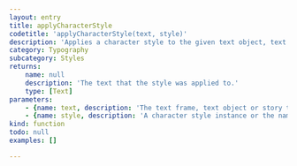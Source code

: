 ```yaml
---
layout: entry
title: applyCharacterStyle
codetitle: 'applyCharacterStyle(text, style)'
description: 'Applies a character style to the given text object, text frame or story. The character style can be given as name or as character style instance.'
category: Typography
subcategory: Styles
returns:
    name: null
    description: 'The text that the style was applied to.'
    type: [Text]
parameters:
    - {name: text, description: 'The text frame, text object or story to apply the style to.', optional: false, type: [TextFrame, TextObject, Story]}
    - {name: style, description: 'A character style instance or the name of the character style to apply.', optional: false, type: [CharacterStyle, String]}
kind: function
todo: null
examples: []

---
```

